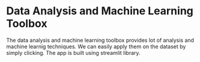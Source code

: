 # Data Analysis and Machine Learning Toolbox

The data analysis and machine learning toolbox provides lot of analysis and machine learnig techniques. We can easily apply them on the dataset by simply clicking. The app is built using streamlit library.
